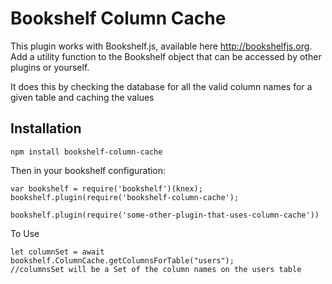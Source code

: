 # Bookshelf Column Cache

This plugin works with Bookshelf.js, available here http://bookshelfjs.org. Add a utility function to the Bookshelf object that can be accessed by other plugins or yourself.

It does this by checking the database for all the valid column names for a given table and caching the values

## Installation
```
npm install bookshelf-column-cache
```
Then in your bookshelf configuration:
```
var bookshelf = require('bookshelf')(knex);
bookshelf.plugin(require('bookshelf-column-cache');

bookshelf.plugin(require('some-other-plugin-that-uses-column-cache'))
```

To Use
```
let columnSet = await bookshelf.ColumnCache.getColumnsForTable("users");
//columnsSet will be a Set of the column names on the users table
```